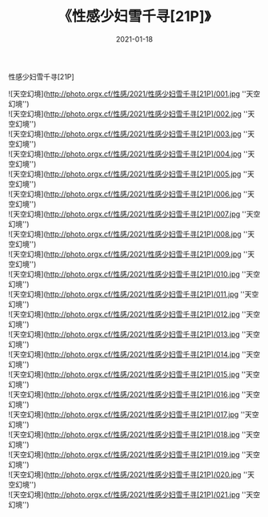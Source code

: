 ﻿---
layout: post
title:  《性感少妇雪千寻[21P]》
date:   2021-01-18
img: http://photo.orgx.cf/性感/2021/性感少妇雪千寻[21P]/000.jpg
categories: [美女, 性感, 泳衣]
---

性感少妇雪千寻[21P]



![天空幻境](http://photo.orgx.cf/性感/2021/性感少妇雪千寻[21P]/001.jpg ''天空幻境'') <br>
![天空幻境](http://photo.orgx.cf/性感/2021/性感少妇雪千寻[21P]/002.jpg ''天空幻境'') <br>
![天空幻境](http://photo.orgx.cf/性感/2021/性感少妇雪千寻[21P]/003.jpg ''天空幻境'') <br>
![天空幻境](http://photo.orgx.cf/性感/2021/性感少妇雪千寻[21P]/004.jpg ''天空幻境'') <br>
![天空幻境](http://photo.orgx.cf/性感/2021/性感少妇雪千寻[21P]/005.jpg ''天空幻境'') <br>
![天空幻境](http://photo.orgx.cf/性感/2021/性感少妇雪千寻[21P]/006.jpg ''天空幻境'') <br>
![天空幻境](http://photo.orgx.cf/性感/2021/性感少妇雪千寻[21P]/007.jpg ''天空幻境'') <br>
![天空幻境](http://photo.orgx.cf/性感/2021/性感少妇雪千寻[21P]/008.jpg ''天空幻境'') <br>
![天空幻境](http://photo.orgx.cf/性感/2021/性感少妇雪千寻[21P]/009.jpg ''天空幻境'') <br>
![天空幻境](http://photo.orgx.cf/性感/2021/性感少妇雪千寻[21P]/010.jpg ''天空幻境'') <br>
![天空幻境](http://photo.orgx.cf/性感/2021/性感少妇雪千寻[21P]/011.jpg ''天空幻境'') <br>
![天空幻境](http://photo.orgx.cf/性感/2021/性感少妇雪千寻[21P]/012.jpg ''天空幻境'') <br>
![天空幻境](http://photo.orgx.cf/性感/2021/性感少妇雪千寻[21P]/013.jpg ''天空幻境'') <br>
![天空幻境](http://photo.orgx.cf/性感/2021/性感少妇雪千寻[21P]/014.jpg ''天空幻境'') <br>
![天空幻境](http://photo.orgx.cf/性感/2021/性感少妇雪千寻[21P]/015.jpg ''天空幻境'') <br>
![天空幻境](http://photo.orgx.cf/性感/2021/性感少妇雪千寻[21P]/016.jpg ''天空幻境'') <br>
![天空幻境](http://photo.orgx.cf/性感/2021/性感少妇雪千寻[21P]/017.jpg ''天空幻境'') <br>
![天空幻境](http://photo.orgx.cf/性感/2021/性感少妇雪千寻[21P]/018.jpg ''天空幻境'') <br>
![天空幻境](http://photo.orgx.cf/性感/2021/性感少妇雪千寻[21P]/019.jpg ''天空幻境'') <br>
![天空幻境](http://photo.orgx.cf/性感/2021/性感少妇雪千寻[21P]/020.jpg ''天空幻境'') <br>
![天空幻境](http://photo.orgx.cf/性感/2021/性感少妇雪千寻[21P]/021.jpg ''天空幻境'') <br>